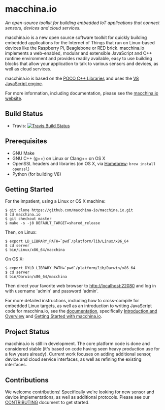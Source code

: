 macchina.io
===========

*An open-source toolkit for building embedded IoT applications that connect sensors, devices and cloud services.*
						
macchina.io is a new open source software toolkit for quickly building
embedded applications for the Internet of Things that run on Linux-based
devices like the Raspberry Pi, Beaglebone or RED brick. macchina.io
implements a web-enabled, modular and extensible JavaScript and C++
runtime environment and provides readily available, easy to use building
blocks that allow your application to talk to various sensors and
devices, as well as cloud services.

macchina.io is based on the [POCO C++ Libraries](http://pocoproject.org) and
uses the [V8 JavaScript engine](https://code.google.com/p/v8/).

For more information, including documentation, please see the 
[macchina.io website](http://macchina.io).


Build Status
------------

- Travis: [![Travis Build Status](https://travis-ci.org/macchina-io/macchina.io.png?branch=develop)](https://travis-ci.org/macchina-io/macchina.io/)


Prerequisites
-------------

  - GNU Make
  - GNU C++ (g++) on Linux or Clang++ on OS X
  - OpenSSL headers and libraries (on OS X, via [Homebrew](http://brew.sh): `brew install openssl`)
  - Python (for building V8)


Getting Started
---------------

For the impatient, using a Linux or OS X machine:

    $ git clone https://github.com/macchina-io/macchina.io.git
    $ cd macchina.io
    $ git checkout master
    $ make -s -j8 DEFAULT_TARGET=shared_release

Then, on Linux:

    $ export LD_LIBRARY_PATH=`pwd`/platform/lib/Linux/x86_64
    $ cd server
    $ bin/Linux/x86_64/macchina
  
On OS X:

    $ export DYLD_LIBRARY_PATH=`pwd`/platform/lib/Darwin/x86_64
    $ cd server
    $ bin/Darwin/x86_64/macchina
  
Then direct your favorite web browser to <http://localhost:22080> and log in with username 'admin' and password 'admin'.

For more detailed instructions, including how to cross-compile for embedded Linux targets, 
as well as an introduction to writing JavaScript code for macchina.io, see
the [documentation](http://macchina.io/docs/index.html), specifically
[Introduction and Overview](http://macchina.io/docs/00100-MacchinaIntroduction.html) and 
[Getting Started with macchina.io](http://macchina.io/docs/00100-MacchinaIntroduction.html).


Project Status
--------------

macchina.io is still in development. The core platform code is done and considered stable
(it's based on code having seen heavy production use for a few years already). Current work
focuses on adding additional sensor, device and cloud service interfaces, as well as
refining the existing interfaces.


Contributions
-------------

We welcome contributions! Specifically we're looking for new sensor and device implementations, as well as additional protocols. Please see our [CONTRIBUTING](https://github.com/macchina-io/macchina.io/blob/develop/CONTRIBUTING.md) document to get started.
